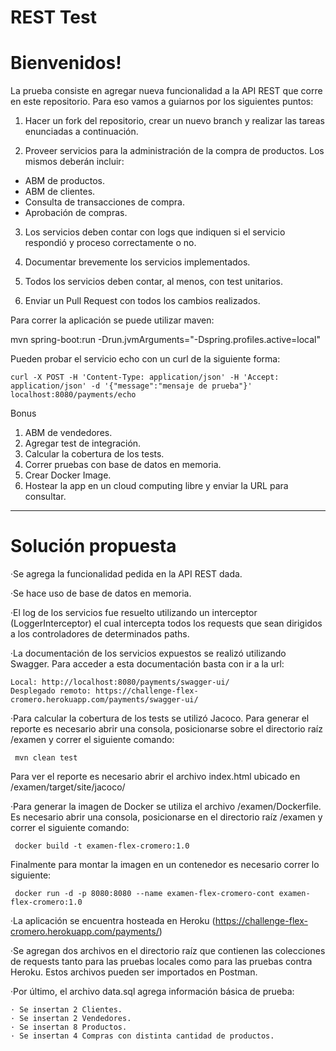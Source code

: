 # REST Test

# Bienvenidos!

La prueba consiste en agregar nueva funcionalidad a la API REST que corre en este repositorio. Para eso vamos a guiarnos por los siguientes puntos:

1) Hacer un fork del repositorio, crear un nuevo branch y realizar las tareas enunciadas a continuación.

2) Proveer servicios para la administración de la compra de productos. Los mismos deberán incluir:
- ABM de productos.
- ABM de clientes.
- Consulta de transacciones de compra.
- Aprobación de compras.
 
3) Los servicios deben contar con logs que indiquen si el servicio respondió y proceso correctamente o no.
  
4) Documentar brevemente los servicios implementados.
 
5) Todos los servicios deben contar, al menos, con test unitarios.
 
6) Enviar un Pull Request con todos los cambios realizados. 

Para correr la aplicación se puede utilizar maven: 

mvn spring-boot:run -Drun.jvmArguments="-Dspring.profiles.active=local"

Pueden probar el servicio echo con un curl de la siguiente forma:

`curl -X POST -H 'Content-Type: application/json' -H 'Accept: application/json' -d '{"message":"mensaje de prueba"}' localhost:8080/payments/echo`

Bonus

1) ABM de vendedores.
2) Agregar test de integración.
3) Calcular la cobertura de los tests.
4) Correr pruebas con base de datos en memoria.
5) Crear Docker Image.
6) Hostear la app en un cloud computing libre y enviar la URL para consultar.


___________________________________________________________________________________________________________________________________________________________

# Solución propuesta

·Se agrega la funcionalidad pedida en la API REST dada.

·Se hace uso de base de datos en memoria.

·El log de los servicios fue resuelto utilizando un interceptor (LoggerInterceptor) el cual intercepta todos los requests que sean dirigidos a los controladores de 
determinados paths.

·La documentación de los servicios expuestos se realizó utilizando Swagger. Para acceder a esta documentación basta con ir a la url: 
	
	Local: http://localhost:8080/payments/swagger-ui/
	Desplegado remoto: https://challenge-flex-cromero.herokuapp.com/payments/swagger-ui/
	

·Para calcular la cobertura de los tests se utilizó Jacoco. Para generar el reporte es necesario abrir una consola, posicionarse sobre el directorio raíz /examen y correr el siguiente comando:
	
	 mvn clean test
	
Para ver el reporte es necesario abrir el archivo index.html ubicado en /examen/target/site/jacoco/

·Para generar la imagen de Docker se utiliza el archivo /examen/Dockerfile. Es necesario abrir una consola, posicionarse en el directorio raíz /examen y correr el siguiente comando:
	
	 docker build -t examen-flex-cromero:1.0
	
Finalmente para montar la imagen en un contenedor es necesario correr lo siguiente:
	
	 docker run -d -p 8080:8080 --name examen-flex-cromero-cont examen-flex-cromero:1.0
	

·La aplicación se encuentra hosteada en Heroku (https://challenge-flex-cromero.herokuapp.com/payments/)

·Se agregan dos archivos en el directorio raíz que contienen las colecciones de requests tanto para las pruebas locales como para las pruebas contra Heroku. Estos archivos pueden ser importados en Postman.

·Por último, el archivo data.sql agrega información básica de prueba:
	
	· Se insertan 2 Clientes.
	· Se insertan 2 Vendedores.
	· Se insertan 8 Productos.
	· Se insertan 4 Compras con distinta cantidad de productos.
	

